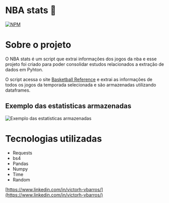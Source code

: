 # NBA stats 🏀
[![NPM](https://img.shields.io/npm/l/react)](https://github.com/devsuperior/sds1-wmazoni/blob/master/LICENSE) 

# Sobre o projeto

O NBA stats é um script que extrai informações dos jogos da nba e esse projeto foi criado para poder consolidar estudos relacionados a extração de dados em Pyhton.

O script acessa o site [Basketball Reference](https://www.basketball-reference.com) e extrai as informações de todos os jogos da temporada selecionada e são armazenadas utilizando dataframes.

## Exemplo das estatisticas armazenadas
![Exemplo das estatisticas armazenadas](https://github.com/venntim/assets/blob/main/exemplo-estatistica.png)



# Tecnologias utilizadas
- Requests
- bs4
- Pandas
- Numpy
- Time
- Random


[https://www.linkedin.com/in/victorh-vbarros/](https://www.linkedin.com/in/victorh-vbarros/)
